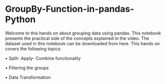 # GroupBy-Function-in-pandas-Python
Welcome to this hands on about grouping data using pandas. This notebook presents the practical side of the concepts explained in the video. The dataset used in this notebook can be downloaded from here. This hands on covers the following topics:

• Split- Apply- Combine functionality

• Filtering the groups

• Data Transformation
